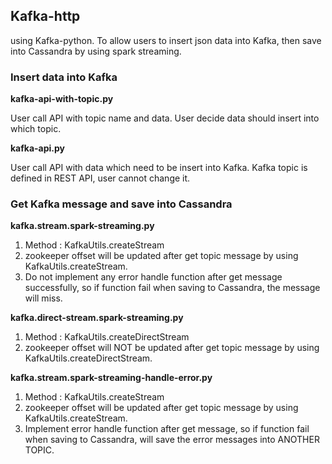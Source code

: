 ## Kafka-http ##

using Kafka-python.
To allow users to insert json data into Kafka, then save into Cassandra by using spark streaming.

### Insert data into Kafka ###

**kafka-api-with-topic.py**

User call API with topic name and data. User decide data should insert into which topic.

**kafka-api.py**

User call API with data which need to be insert into Kafka.
Kafka topic is defined in REST API, user cannot change it.


### Get Kafka message and save into Cassandra ###

**kafka.stream.spark-streaming.py**

1. Method : KafkaUtils.createStream
2. zookeeper offset will be updated after get topic message by using KafkaUtils.createStream. 
3. Do not implement any error handle function after get message successfully, so if function fail when saving to Cassandra, the message will miss.

**kafka.direct-stream.spark-streaming.py**

1. Method : KafkaUtils.createDirectStream
2. zookeeper offset will NOT be updated after get topic message by using KafkaUtils.createDirectStream. 


**kafka.stream.spark-streaming-handle-error.py**

1. Method : KafkaUtils.createStream
2. zookeeper offset will be updated after get topic message by using KafkaUtils.createStream. 
3. Implement error handle function after get message, so if function fail when saving to Cassandra, will save the error messages into ANOTHER TOPIC. 

